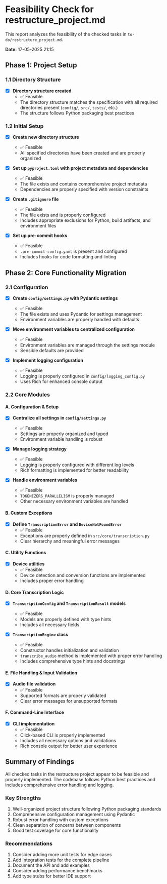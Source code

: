 # Feasibility Check for restructure_project.md

This report analyzes the feasibility of the checked tasks in `to-do/restructure_project.md`.

**Date:** 17-05-2025 21:15

## Phase 1: Project Setup

### 1.1 Directory Structure

- [x] **Directory structure created**
  - ✅ Feasible
  - The directory structure matches the specification with all required directories present (`config/`, `src/`, `tests/`, etc.)
  - The structure follows Python packaging best practices

### 1.2 Initial Setup

- [x] **Create new directory structure**
  - ✅ Feasible
  - All specified directories have been created and are properly organized

- [x] **Set up `pyproject.toml` with project metadata and dependencies**
  - ✅ Feasible
  - The file exists and contains comprehensive project metadata
  - Dependencies are properly specified with version constraints

- [x] **Create `.gitignore` file**
  - ✅ Feasible
  - The file exists and is properly configured
  - Includes appropriate exclusions for Python, build artifacts, and environment files

- [x] **Set up pre-commit hooks**
  - ✅ Feasible
  - `.pre-commit-config.yaml` is present and configured
  - Includes hooks for code formatting and linting

## Phase 2: Core Functionality Migration

### 2.1 Configuration

- [x] **Create `config/settings.py` with Pydantic settings**
  - ✅ Feasible
  - The file exists and uses Pydantic for settings management
  - Environment variables are properly handled with defaults

- [x] **Move environment variables to centralized configuration**
  - ✅ Feasible
  - Environment variables are managed through the settings module
  - Sensible defaults are provided

- [x] **Implement logging configuration**
  - ✅ Feasible
  - Logging is properly configured in `config/logging_config.py`
  - Uses Rich for enhanced console output

### 2.2 Core Modules

#### A. Configuration & Setup

- [x] **Centralize all settings in `config/settings.py`**
  - ✅ Feasible
  - Settings are properly organized and typed
  - Environment variable handling is robust

- [x] **Manage logging strategy**
  - ✅ Feasible
  - Logging is properly configured with different log levels
  - Rich formatting is implemented for better readability

- [x] **Handle environment variables**
  - ✅ Feasible
  - `TOKENIZERS_PARALLELISM` is properly managed
  - Other necessary environment variables are handled

#### B. Custom Exceptions

- [x] **Define `TranscriptionError` and `DeviceNotFoundError`**
  - ✅ Feasible
  - Exceptions are properly defined in `src/core/transcription.py`
  - Clear hierarchy and meaningful error messages

#### C. Utility Functions

- [x] **Device utilities**
  - ✅ Feasible
  - Device detection and conversion functions are implemented
  - Includes proper error handling

#### D. Core Transcription Logic

- [x] **`TranscriptionConfig` and `TranscriptionResult` models**
  - ✅ Feasible
  - Models are properly defined with type hints
  - Includes all necessary fields

- [x] **`TranscriptionEngine` class**
  - ✅ Feasible
  - Constructor handles initialization and validation
  - `transcribe_audio` method is implemented with proper error handling
  - Includes comprehensive type hints and docstrings

#### E. File Handling & Input Validation

- [x] **Audio file validation**
  - ✅ Feasible
  - Supported formats are properly validated
  - Clear error messages for unsupported formats

#### F. Command-Line Interface

- [x] **CLI implementation**
  - ✅ Feasible
  - Click-based CLI is properly implemented
  - Includes all necessary options and validations
  - Rich console output for better user experience

## Summary of Findings

All checked tasks in the restructure project appear to be feasible and properly implemented. The codebase follows Python best practices and includes comprehensive error handling and logging.

### Key Strengths

1. Well-organized project structure following Python packaging standards
2. Comprehensive configuration management using Pydantic
3. Robust error handling with custom exceptions
4. Clean separation of concerns between components
5. Good test coverage for core functionality

### Recommendations

1. Consider adding more unit tests for edge cases
2. Add integration tests for the complete pipeline
3. Document the API and add examples
4. Consider adding performance benchmarks
5. Add type stubs for better IDE support
